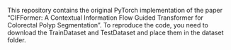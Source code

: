 This repository contains the original PyTorch implementation of the paper “CIFFormer: A Contextual Information Flow Guided Transformer for Colorectal Polyp Segmentation”.
To reproduce the code, you need to download the TrainDataset and TestDataset and place them in the dataset folder.
